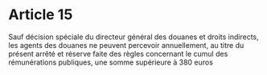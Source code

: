 # Article 15

Sauf décision spéciale du directeur général des douanes et droits indirects, les agents des douanes ne peuvent percevoir annuellement, au titre du présent arrêté et réserve faite des règles concernant le cumul des rémunérations publiques, une somme supérieure à 380 euros
